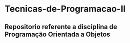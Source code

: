 # Tecnicas-de-Programacao-II

## Repositorio referente a disciplina de Programação Orientada a Objetos
